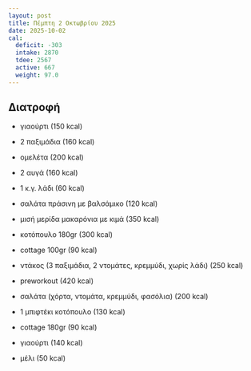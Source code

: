```yaml
---
layout: post
title: Πέμπτη 2 Οκτωβρίου 2025
date: 2025-10-02
cal:
  deficit: -303
  intake: 2870
  tdee: 2567
  active: 667
  weight: 97.0
---
```


## Διατροφή

- γιαούρτι (150 kcal)
- 2 παξιμάδια (160 kcal)
- ομελέτα (200 kcal)
- 2 αυγά (160 kcal)
- 1 κ.γ. λάδι (60 kcal)

- σαλάτα πράσινη με βαλσάμικο (120 kcal)
- μισή μερίδα μακαρόνια με κιμά (350 kcal)
- κοτόπουλο 180gr (300 kcal)
- cottage 100gr (90 kcal)
- ντάκος (3 παξιμάδια, 2 ντομάτες, κρεμμύδι, χωρίς λάδι) (250 kcal)

- preworkout (420 kcal)

- σαλάτα (χόρτα, ντομάτα, κρεμμύδι, φασόλια) (200 kcal)
- 1 μπιφτέκι κοτόπουλο (130 kcal)
- cottage 180gr (90 kcal)
- γιαούρτι (140 kcal)
- μέλι (50 kcal)


